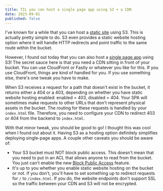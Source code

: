 ```yaml
---
title: TIL you can host a single page app using S3 + a CDN
date: 2023-09-01
published: false
---
```


I've known for a while that you can host a [static site][static] using S3. 
This is actually pretty simple to do. S3 even provides a static website
hosting option where it will handle HTTP redirects and point traffic to
the same route within the bucket. 

However, I found out today that you can also host a [single page app][spa]
using S3! The secret sauce here is that you need a CDN sitting in front of
your bucket. You can use CloudFront or Fastly or whatever you like for this.
If you use CloudFront, things are kind of handled for you. If you use 
something else, there's one tweak you have to make. 

When S3 receives a request for a path that doesn't exist in the bucket, it
returns either a 404 or a 403, depending on whether you have static website
hosting enabled: enabled = 403, disabled = 404. Your SPA will sometimes
make requests to other URLs that don't represent physical assets in the bucket.
The routing for these requests is handled by your `index.html` file.
Therefore, you need to configure your CDN to redirect 403 or 404 from the backend
to `index.html`. 

With that minor tweak, you should be good to go! I thought this was cool when
I found out about it. Having S3 as a hosting option definitely simplifies
deploying single-page apps. A couple other caveats you should be aware of:

- Your S3 bucket must NOT block public access. This doesn't mean that you need
  to put in an ACL that allows anyone to read from the bucket. You just can't
  enable the new [Block Public Access][bpa] feature.
- It's up to you whether you enable static website hosting on the bucket or not.
  If you don't, you'll have to set something up to redirect requests for `/` to
  `/index.html`. If you do, the website endpoints don't support SSL so the traffic
  between your CDN and S3 will not be encrypted.

[static]: https://en.wikipedia.org/wiki/Static_web_page
[spa]: https://en.wikipedia.org/wiki/Single-page_application
[bpa]: https://docs.aws.amazon.com/AmazonS3/latest/userguide/access-control-block-public-access.html
